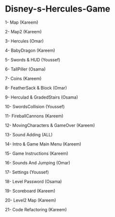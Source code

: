 # Disney-s-Hercules-Game
1- Map (Kareem)

2- Map2 (Kareem)

3- Hercules (Omar)

4- BabyDragon (Kareem)

5- Swords & HUD (Youssef)

6- TallPiller (Osama)

7- Coins (Kareem)

8- FeatherSack & Block (Omar)

9- Herculad & GradedStairs (Osama)

10- SwordsCollision (Youssef)

11- FireballCannons (Kareem)

12- MovingCharacters & GameOver (Kareem)

13- Sound Adding (ALL)

14- Intro & Game Main Menu (Kareem)

15- Game Instructions (Kareem)

16- Sounds And Jumping (Omar)

17- Settings (Youssef)

18- Level Password (Osama)

19- Scoreboard (Kareem)

20- Level2 Map (Kareem)

21- Code Refactoring (Kareem)